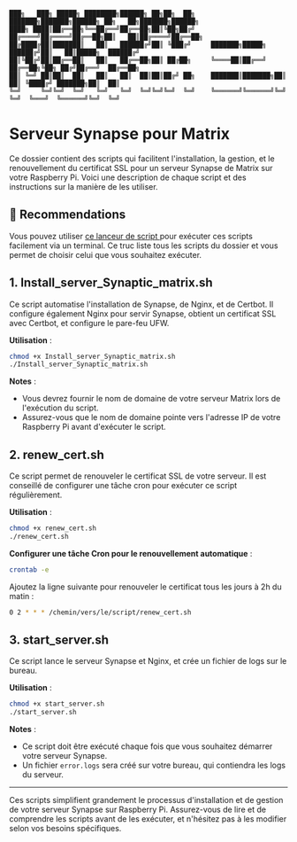 ```
███╗   ███╗ █████╗ ████████╗██████╗ ██╗██╗  ██╗    ███████╗███████╗██████╗ ██╗   ██╗███████╗██████╗ 
████╗ ████║██╔══██╗╚══██╔══╝██╔══██╗██║╚██╗██╔╝    ██╔════╝██╔════╝██╔══██╗██║   ██║██╔════╝██╔══██╗
██╔████╔██║███████║   ██║   ██████╔╝██║ ╚███╔╝     ███████╗█████╗  ██████╔╝██║   ██║█████╗  ██████╔╝
██║╚██╔╝██║██╔══██║   ██║   ██╔══██╗██║ ██╔██╗     ╚════██║██╔══╝  ██╔══██╗╚██╗ ██╔╝██╔══╝  ██╔══██╗
██║ ╚═╝ ██║██║  ██║   ██║   ██║  ██║██║██╔╝ ██╗    ███████║███████╗██║  ██║ ╚████╔╝ ███████╗██║  ██║
╚═╝     ╚═╝╚═╝  ╚═╝   ╚═╝   ╚═╝  ╚═╝╚═╝╚═╝  ╚═╝    ╚══════╝╚══════╝╚═╝  ╚═╝  ╚═══╝  ╚══════╝╚═╝  ╚═╝
```

# Serveur Synapse pour Matrix

Ce dossier contient des scripts qui facilitent l'installation, la gestion, et le renouvellement du certificat SSL pour un serveur Synapse de Matrix sur votre Raspberry Pi. Voici une description de chaque script et des instructions sur la manière de les utiliser.


## 💎 Recommendations

Vous pouvez utiliser [ce lanceur de script ](https://github.com/SECRET-GUEST/tiny-scripts/tree/ALL/linux/launchers/script%20launcher) pour exécuter ces scripts facilement via un terminal. Ce truc liste tous les scripts du dossier et vous permet de choisir celui que vous souhaitez exécuter.


## 1. Install_server_Synaptic_matrix.sh

Ce script automatise l'installation de Synapse, de Nginx, et de Certbot. Il configure également Nginx pour servir Synapse, obtient un certificat SSL avec Certbot, et configure le pare-feu UFW.

**Utilisation** :
```bash
chmod +x Install_server_Synaptic_matrix.sh
./Install_server_Synaptic_matrix.sh
```

**Notes** :
- Vous devrez fournir le nom de domaine de votre serveur Matrix lors de l'exécution du script.
- Assurez-vous que le nom de domaine pointe vers l'adresse IP de votre Raspberry Pi avant d'exécuter le script.

## 2. renew_cert.sh

Ce script permet de renouveler le certificat SSL de votre serveur. Il est conseillé de configurer une tâche cron pour exécuter ce script régulièrement.

**Utilisation** :
```bash
chmod +x renew_cert.sh
./renew_cert.sh
```

**Configurer une tâche Cron pour le renouvellement automatique** :
```bash
crontab -e
```
Ajoutez la ligne suivante pour renouveler le certificat tous les jours à 2h du matin :
```bash
0 2 * * * /chemin/vers/le/script/renew_cert.sh
```

## 3. start_server.sh

Ce script lance le serveur Synapse et Nginx, et crée un fichier de logs sur le bureau.

**Utilisation** :
```bash
chmod +x start_server.sh
./start_server.sh
```

**Notes** :
- Ce script doit être exécuté chaque fois que vous souhaitez démarrer votre serveur Synapse.
- Un fichier `error.logs` sera créé sur votre bureau, qui contiendra les logs du serveur.

---

Ces scripts simplifient grandement le processus d'installation et de gestion de votre serveur Synapse sur Raspberry Pi. Assurez-vous de lire et de comprendre les scripts avant de les exécuter, et n'hésitez pas à les modifier selon vos besoins spécifiques.
